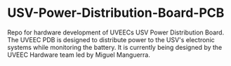 # USV-Power-Distribution-Board-PCB
Repo for hardware development of UVEECs USV Power Distribution Board.
The UVEEC PDB is designed to distribute power to the USV's electronic systems while monitoring the battery.
It is currently being designed by the UVEEC Hardware team led by Miguel Manguerra.

